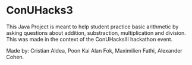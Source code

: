# ConUHacks3

This Java Project is meant to help student practice basic arithmetic by asking questions about addition, substraction, multiplication and division. This was made in the context of the ConUHacksIII hackathon event.

Made by:
Cristian Aldea, 
Poon Kai Alan Fok, 
Maximilien Fathi, 
Alexander Cohen.
